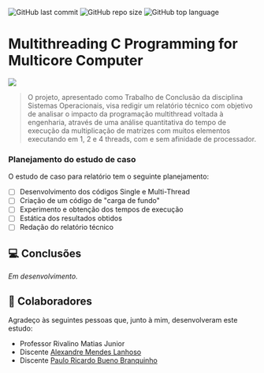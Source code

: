 ![GitHub last commit](https://img.shields.io/github/last-commit/luis-cmenezes/mutithreading-C-multicore-computer)
![GitHub repo size](https://img.shields.io/github/repo-size/luis-cmenezes/mutithreading-C-multicore-computer)
![GitHub top language](https://img.shields.io/github/languages/top/luis-cmenezes/mutithreading-C-multicore-computer)

# Multithreading C Programming for Multicore Computer

![](https://media.geeksforgeeks.org/wp-content/uploads/multithreading-python-21.png)

> O projeto, apresentado como Trabalho de Conclusão da disciplina Sistemas Operacionais, visa redigir um relatório técnico com objetivo de analisar o impacto da programação multithread voltada à
> engenharia, através de uma análise quantitativa do tempo de execução da multiplicação de matrizes com muitos elementos executando em 1, 2 e 4 threads, com e sem afinidade de processador.

### Planejamento do estudo de caso

O estudo de caso para relatório tem o seguinte planejamento:

- [ ] Desenvolvimento dos códigos Single e Multi-Thread
- [ ] Criação de um código de "carga de fundo" 
- [ ] Experimento e obtenção dos tempos de execução
- [ ] Estática dos resultados obtidos
- [ ] Redação do relatório técnico

## 💻 Conclusões
_Em desenvolvimento._

## 🤝 Colaboradores

Agradeço às seguintes pessoas que, junto à mim, desenvolveram este estudo:
* Professor Rivalino Matias Junior
* Discente [Alexandre Mendes Lanhoso](alexandre.lanhoso@ufu.br)
* Discente [Paulo Ricardo Bueno Branquinho](prbueno@ufu.br)
